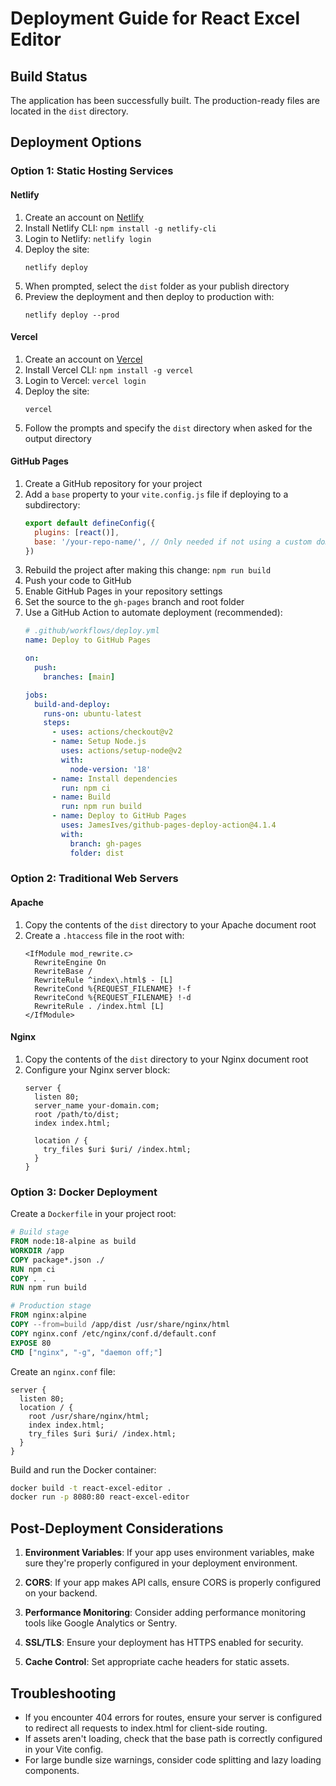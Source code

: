 # Deployment Guide for React Excel Editor

## Build Status

The application has been successfully built. The production-ready files are located in the `dist` directory.

## Deployment Options

### Option 1: Static Hosting Services

#### Netlify

1. Create an account on [Netlify](https://www.netlify.com/)
2. Install Netlify CLI: `npm install -g netlify-cli`
3. Login to Netlify: `netlify login`
4. Deploy the site:
   ```
   netlify deploy
   ```
5. When prompted, select the `dist` folder as your publish directory
6. Preview the deployment and then deploy to production with:
   ```
   netlify deploy --prod
   ```

#### Vercel

1. Create an account on [Vercel](https://vercel.com/)
2. Install Vercel CLI: `npm install -g vercel`
3. Login to Vercel: `vercel login`
4. Deploy the site:
   ```
   vercel
   ```
5. Follow the prompts and specify the `dist` directory when asked for the output directory

#### GitHub Pages

1. Create a GitHub repository for your project
2. Add a `base` property to your `vite.config.js` file if deploying to a subdirectory:
   ```javascript
   export default defineConfig({
     plugins: [react()],
     base: '/your-repo-name/', // Only needed if not using a custom domain
   })
   ```
3. Rebuild the project after making this change: `npm run build`
4. Push your code to GitHub
5. Enable GitHub Pages in your repository settings
6. Set the source to the `gh-pages` branch and root folder
7. Use a GitHub Action to automate deployment (recommended):
   ```yaml
   # .github/workflows/deploy.yml
   name: Deploy to GitHub Pages
   
   on:
     push:
       branches: [main]
   
   jobs:
     build-and-deploy:
       runs-on: ubuntu-latest
       steps:
         - uses: actions/checkout@v2
         - name: Setup Node.js
           uses: actions/setup-node@v2
           with:
             node-version: '18'
         - name: Install dependencies
           run: npm ci
         - name: Build
           run: npm run build
         - name: Deploy to GitHub Pages
           uses: JamesIves/github-pages-deploy-action@4.1.4
           with:
             branch: gh-pages
             folder: dist
   ```

### Option 2: Traditional Web Servers

#### Apache

1. Copy the contents of the `dist` directory to your Apache document root
2. Create a `.htaccess` file in the root with:
   ```
   <IfModule mod_rewrite.c>
     RewriteEngine On
     RewriteBase /
     RewriteRule ^index\.html$ - [L]
     RewriteCond %{REQUEST_FILENAME} !-f
     RewriteCond %{REQUEST_FILENAME} !-d
     RewriteRule . /index.html [L]
   </IfModule>
   ```

#### Nginx

1. Copy the contents of the `dist` directory to your Nginx document root
2. Configure your Nginx server block:
   ```
   server {
     listen 80;
     server_name your-domain.com;
     root /path/to/dist;
     index index.html;
     
     location / {
       try_files $uri $uri/ /index.html;
     }
   }
   ```

### Option 3: Docker Deployment

Create a `Dockerfile` in your project root:

```dockerfile
# Build stage
FROM node:18-alpine as build
WORKDIR /app
COPY package*.json ./
RUN npm ci
COPY . .
RUN npm run build

# Production stage
FROM nginx:alpine
COPY --from=build /app/dist /usr/share/nginx/html
COPY nginx.conf /etc/nginx/conf.d/default.conf
EXPOSE 80
CMD ["nginx", "-g", "daemon off;"]
```

Create an `nginx.conf` file:

```
server {
  listen 80;
  location / {
    root /usr/share/nginx/html;
    index index.html;
    try_files $uri $uri/ /index.html;
  }
}
```

Build and run the Docker container:

```bash
docker build -t react-excel-editor .
docker run -p 8080:80 react-excel-editor
```

## Post-Deployment Considerations

1. **Environment Variables**: If your app uses environment variables, make sure they're properly configured in your deployment environment.

2. **CORS**: If your app makes API calls, ensure CORS is properly configured on your backend.

3. **Performance Monitoring**: Consider adding performance monitoring tools like Google Analytics or Sentry.

4. **SSL/TLS**: Ensure your deployment has HTTPS enabled for security.

5. **Cache Control**: Set appropriate cache headers for static assets.

## Troubleshooting

- If you encounter 404 errors for routes, ensure your server is configured to redirect all requests to index.html for client-side routing.
- If assets aren't loading, check that the base path is correctly configured in your Vite config.
- For large bundle size warnings, consider code splitting and lazy loading components.